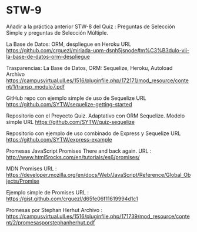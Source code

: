 # STW-9
Añadir a la práctica anterior STW-8 del Quiz : Preguntas de Selección Simple y preguntas de Selección Múltiple.

La Base de Datos: ORM, despliegue en Heroku URL
https://github.com/crguezl/miriada-upm-dsnh5jsnode#m%C3%B3dulo-vii-la-base-de-datos-orm-despliegue

Trasparencias: La Base de Datos, ORM: Sequelize, Heroku, Autoload Archivo
https://campusvirtual.ull.es/1516/pluginfile.php/172171/mod_resource/content/1/transp_modulo7.pdf

GitHub repo con ejemplo simple de uso de Sequelize URL
https://github.com/SYTW/sequelize-getting-started

Repositorio con el Proyecto Quiz. Adaptativo con ORM Sequelize. Modelo simple URL
https://github.com/SYTW/quiz-sequelize

Repositorio con ejemplo de uso combinado de Express y Sequelize URL
https://github.com/SYTW/express-example

Promesas
 JavaScript Promises There and back again. URL : http://www.html5rocks.com/en/tutorials/es6/promises/
 
 MDN Promises URL : https://developer.mozilla.org/en/docs/Web/JavaScript/Reference/Global_Objects/Promise
 
 Ejemplo simple de Promises URL : https://gist.github.com/crguezl/d65fe06f11619994d1c1
 
 Promesas por Stephan Herhut Archivo : https://campusvirtual.ull.es/1516/pluginfile.php/171739/mod_resource/content/2/promesasporstephanherhut.pdf
